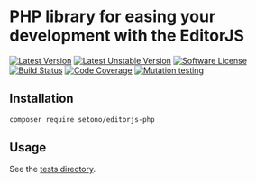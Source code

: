 # PHP library for easing your development with the EditorJS

[![Latest Version][ico-version]][link-packagist]
[![Latest Unstable Version][ico-unstable-version]][link-packagist]
[![Software License][ico-license]](LICENSE)
[![Build Status][ico-github-actions]][link-github-actions]
[![Code Coverage][ico-code-coverage]][link-code-coverage]
[![Mutation testing][ico-infection]][link-infection]

## Installation

```bash
composer require setono/editorjs-php
```

## Usage

See the [tests directory](tests).

[ico-version]: https://poser.pugx.org/setono/editorjs-php/v/stable
[ico-unstable-version]: https://poser.pugx.org/setono/editorjs-php/v/unstable
[ico-license]: https://poser.pugx.org/setono/editorjs-php/license
[ico-github-actions]: https://github.com/Setono/editorjs-php/workflows/build/badge.svg
[ico-code-coverage]: https://codecov.io/gh/Setono/editorjs-php/branch/master/graph/badge.svg
[ico-infection]: https://img.shields.io/endpoint?style=flat&url=https%3A%2F%2Fbadge-api.stryker-mutator.io%2Fgithub.com%2FSetono%2Feditorjs-php%2Fmaster

[link-packagist]: https://packagist.org/packages/setono/editorjs-php
[link-github-actions]: https://github.com/Setono/editorjs-php/actions
[link-code-coverage]: https://codecov.io/gh/Setono/editorjs-php
[link-infection]: https://dashboard.stryker-mutator.io/reports/github.com/Setono/editorjs-php/master
